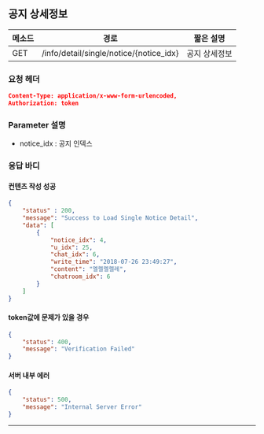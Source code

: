 ## 공지 상세정보

| 메소드 | 경로                                    | 짧은 설명     |
| ------ | --------------------------------------- | ------------- |
| GET    | /info/detail/single/notice/{notice_idx} | 공지 상세정보 |

### 요청 헤더

```json
Content-Type: application/x-www-form-urlencoded,
Authorization: token
```

### Parameter 설명

* notice_idx : 공지 인덱스

### 응답 바디

#### 컨텐츠 작성 성공

```json
{
    "status" : 200,
    "message": "Success to Load Single Notice Detail",
    "data": [
        {
            "notice_idx": 4,
            "u_idx": 25,
            "chat_idx": 6,
            "write_time": "2018-07-26 23:49:27",
            "content": "엘렐렐렐레",
            "chatroom_idx": 6
        }
    ]
}
```

#### token값에 문제가 있을 경우

```json
{
    "status": 400,
    "message": "Verification Failed"
}
```

#### 서버 내부 에러

```json
{
    "status": 500,
    "message": "Internal Server Error"
}
```
------